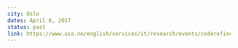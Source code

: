 ```yaml
---
city: Oslo
dates: April 6, 2017
status: past
link: https://www.uio.no/english/services/it/research/events/coderefinery-2017-april.html
---
```

